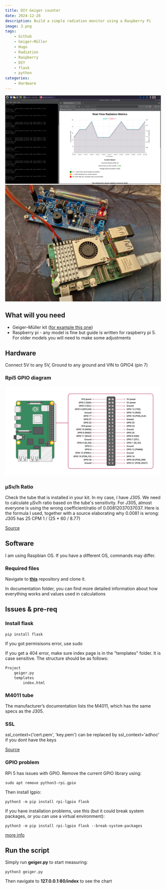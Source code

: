 ```yaml
---
title: DIY Geiger counter
date: 2024-12-26
description: Build a simple radiation monitor using a Raspberry Pi
image: 3.png
tags:
    - Github
    - Geiger–Müller
    - Hugo
    - Radiation
    - Raspberry
    - DIY
    - flask
    - python
categories:
    - Hardware
---
```

![](2.png)![](1.jpg)

## What will you need

* Geiger–Müller kit ([for example this one](www.ebay.com/itm/396034408437?_skw=Geiger_Counter_RadiationD-v1.1-CAJOE))
* Raspberry pi - any model is fine but guide is written for raspberry pi 5. For older models you will need to make some adjustments

## Hardware

Connect 5V to any 5V, Ground to any ground and VIN to GPIO4 (pin 7)

### Rpi5 GPIO diagram
![](4.png)

### μSv/h Ratio

Check the tube that is installed in your kit. In my case, I have J305. We need to calculate μSv/h ratio based on the tube's sensitivity.
For J305, almost everyone is using the wrong coefficient/ratio of 0.00812037037037. Here is the formula I used, together with a source elaborating why 0.0081 is wrong: J305 has 25 CPM 1 / (25 * 60 / 8.77)

[Source](https://medium.com/@iotdevices/geiger-tube-j305-how-to-calculate-the-conversion-factor-of-cpm-to-%CE%BCsv-h-technical-note-b0cc14850576)

## Software

I am using Raspbian OS. If you have a different OS, commands may differ.

### Required files
Navigate to <b>[this](https://github.com/saipheblue/Rpi5_Geiger_Counter_RadiationD-v1.1-CAJOE?search=1)</b> repository and clone it.

In documentation folder, you can find more detailed information about how everything works and values used in calculations

## Issues & pre-req

### Install flask

```
pip install flask
```
If you got permisisons error, use sudo

If you get a 404 error, make sure index page is in the "templates" folder. It is case sensitive. The structure should be as follows:

    Project
        geiger.py
        templates
            index.html

### M4011 tube

The manufacturer’s documentation lists the M4011, which has the same specs as the J305.

### SSL

ssl_context=('cert.pem', 'key.pem') can be replaced by ssl_context='adhoc' if you dont have the keys

[Source](https://zhangtemplar.github.io/flask/)

### GPIO problem

RPi 5 has issues with GPIO. Remove the current GPIO library using:
```
sudo apt remove python3-rpi.gpio
```
Then install lgpio:
```
python3 -m pip install rpi-lgpio flask
```
If you have installation problems, use this (but it could break system packages, or you can use a virtual environment):
```
python3 -m pip install rpi-lgpio flask --break-system-packages
```
[more info](https://pimylifeup.com/python-externally-managed-environment/)

## Run the script

Simply run <b>geiger.py</b> to start measuring:

```
python3 geiger.py
```

Then navigate to <b>127.0.0.1:80/index</b> to see the chart
